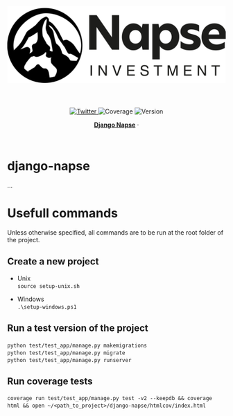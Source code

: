 <h1 align="center">
<img src="./branding/napse_black.svg" />
</h1><br>

<p align="center">
  <a href="https://twitter.com/NapseInvest">
    <img src="https://img.shields.io/twitter/follow/NapseInvest?style=flat&label=%40NapseInvest&logo=twitter&color=0bf&logoColor=fff" alt="Twitter" />
  </a>
  <a>
    <img src="https://img.shields.io/endpoint?url=https://gist.githubusercontent.com/napse-investment/40fac957532fe3b731c99067467de842/raw/django-napse-coverage.json" alt="Coverage" />
  </a>
  <a>
    <img src="https://img.shields.io/endpoint?url=https://gist.githubusercontent.com/napse-investment/40fac957532fe3b731c99067467de842/raw/django-napse-version.json" alt="Version" />
  </a>
</p>


<p align="center">
  <a href="#django-napse"><strong>Django Napse</strong></a> ·
</p>
<br/>

# django-napse
...

# Usefull commands
Unless otherwise specified, all commands are to be run at the root folder of the project.

## Create a new project
- Unix \
```source setup-unix.sh```

- Windows \
```.\setup-windows.ps1```

## Run a test version of the project

```python test/test_app/manage.py makemigrations``` \
```python test/test_app/manage.py migrate``` \
```python test/test_app/manage.py runserver```

## Run coverage tests

```coverage run test/test_app/manage.py test -v2 --keepdb && coverage html && open ~/<path_to_project>/django-napse/htmlcov/index.html```